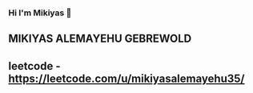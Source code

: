 ### Hi I'm Mikiyas 👋
## MIKIYAS ALEMAYEHU GEBREWOLD
## leetcode - https://leetcode.com/u/mikiyasalemayehu35/

